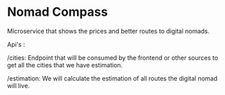 # Nomad Compass
Microservice that shows the prices and better routes to digital nomads.

Api's : 

/cities: Endpoint that will be consumed by the frontend or other sources to get all the cities that we have estimation.

/estimation: We will calculate the estimation of all routes the digital nomad will live.

